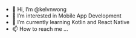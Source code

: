 - 👋 Hi, I’m @kelvnwong
- 👀 I’m interested in Mobile App Development
- 🌱 I’m currently learning Kotlin and React Native
- 📫 How to reach me ...

<!---
kelvnwong/kelvnwong is a ✨ special ✨ repository because its `README.md` (this file) appears on your GitHub profile.
You can click the Preview link to take a look at your changes.
--->
